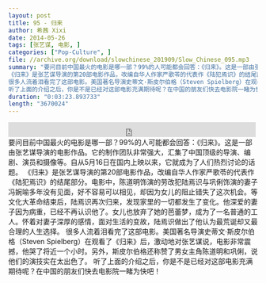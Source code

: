 ```yaml
---
layout: post
title: 95 - 归来
author: 希茜 Xixi
date: 2014-05-26
tags: [张艺谋, 电影, ]
categories: ["Pop-Culture", ]
file: //archive.org/download/slowchinese_201909/Slow_Chinese_095.mp3
summary: "要问目前中国最火的电影是哪一部？99%的人可能都会回答：《归来》。这是一部由张艺谋导演的电影作品。它的制作团队非常强大，汇集了中国顶级的导演、编剧、演员和摄像等。自从5月16日在国内上映以来，它就成为了人们热烈讨论的话题。
《归来》是张艺谋导演的第20部电影作品，改编自华人作家严歌苓的代表作《陆犯焉识》的结尾部分。电影中，陈道明饰演的劳改犯陆焉识与巩俐饰演的妻子冯婉喻多年没有见面，好不容易可以相见，却因为女儿的阻止错失了这次机会。等文化大革命结束后，陆焉识再次归来，发现家里的一切都发生了变化。他深爱的妻子因为病重，已经不再认识他了。女儿也放弃了她的芭蕾梦，成为了一名普通的工人。怀着对妻子深厚的感情，面对生活的变故，陆焉识做出了他认为最荒诞却又最合理的人生选择。
很多人流着泪看完了这部电影。美国著名导演史蒂文·斯皮尔伯格（Steven Spielberg）在观看了《归来》后，激动地对张艺谋说，电影非常震撼，他哭了将近一个小时。另外，斯皮尔伯格还称赞了男女主角陈道明和巩俐，说他们的演技实在太出色了。
听了上面的介绍之后，你是不是已经对这部电影充满期待呢？在中国的朋友们快去电影院一睹为快吧！"
duration: "0:03:23.893733"
length: "3670024"
---
```


<iframe src="https://archive.org/embed/slowchinese_201909/Slow_Chinese_095.mp3" width="500" height="30" frameborder="0" webkitallowfullscreen="true" mozallowfullscreen="true" allowfullscreen></iframe>
要问目前中国最火的电影是哪一部？99%的人可能都会回答：《归来》。这是一部由张艺谋导演的电影作品。它的制作团队非常强大，汇集了中国顶级的导演、编剧、演员和摄像等。自从5月16日在国内上映以来，它就成为了人们热烈讨论的话题。
《归来》是张艺谋导演的第20部电影作品，改编自华人作家严歌苓的代表作《陆犯焉识》的结尾部分。电影中，陈道明饰演的劳改犯陆焉识与巩俐饰演的妻子冯婉喻多年没有见面，好不容易可以相见，却因为女儿的阻止错失了这次机会。等文化大革命结束后，陆焉识再次归来，发现家里的一切都发生了变化。他深爱的妻子因为病重，已经不再认识他了。女儿也放弃了她的芭蕾梦，成为了一名普通的工人。怀着对妻子深厚的感情，面对生活的变故，陆焉识做出了他认为最荒诞却又最合理的人生选择。
很多人流着泪看完了这部电影。美国著名导演史蒂文·斯皮尔伯格（Steven Spielberg）在观看了《归来》后，激动地对张艺谋说，电影非常震撼，他哭了将近一个小时。另外，斯皮尔伯格还称赞了男女主角陈道明和巩俐，说他们的演技实在太出色了。
听了上面的介绍之后，你是不是已经对这部电影充满期待呢？在中国的朋友们快去电影院一睹为快吧！